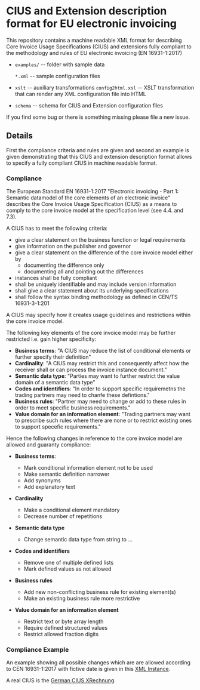 # CIUS and Extension description format for EU electronic invoicing

This repository contains a machine readable XML format for describing Core
Invoice Usage Specifications (CIUS) and extensions fully compliant to the
methodology and rules of EU electronic invoicing
(EN 16931-1:2017)

- `examples/` -- folder with sample data

  `*.xml` -- sample configuration files

- `xslt` -- auxiliary transformations
  `config2html.xsl` -- XSLT transformation that can render any XML configuration file into HTML

- `schema` -- schema for CIUS and Extension configuration files

If you find some bug or there is something missing please file a new issue.

## Details

First the compliance criteria and rules are given and second an
example is given demonstrating that this CIUS and extension description format allows
to specify a fully compliant CIUS in machine readable format.

### Compliance

The European Standard EN 16931-1:2017 "Electronic invoicing - Part 1: Semantic
datamodel of the core elements of an electronic invoice" describes the Core
Invoice Usage Specification (CIUS) as a means to comply to the core invoice
model at the specification level (see 4.4. and 7.3).

A CIUS has to meet the following criteria:

- give a clear statement on the business function or legal requirements
- give information on the publisher and governor
- give a clear statement on the difference of the core invoice model either by
  - documenting the difference only
  - documenting all and pointing out the differences
- instances shall be fully compliant
- shall be uniquely identifiable and may include version information
- shall give a clear statement about its underlying specifications
- shall follow the syntax binding methodology as defined in CEN/TS 16931-3-1:201

A CIUS may specify how it creates usage guidelines and restrictions within the
core invoice model.

The following key elements of the core invoice model may be further restricted i.e. gain
higher specificity:

- **Business terms**: "A CIUS may reduce the list of conditional elements or further
  specify their definition"
- **Cardinality**: "A CIUS may restrict this and consequently affect how the
  receiver shall or can process the invoice instance document."
- **Semantic data type**: "Parties may want to further restrict the value domain of
  a semantic data type"
- **Codes and identifiers**: "In order to support specific requiremetns the trading
  partners may need to chanfe these defintions."
- **Business rules**: "Partner may need to change or add to these rules in order to
  meet specific business requirements."
- **Value domain for an information element**: "Trading partners may want to
  prescribe such rules where there are none or to restrict existing ones to
  support specefic requirements."

Hence the following changes in reference to the core invoice model are allowed
and guaranty compliance:

- **Business terms**:
  - Mark conditional information element not to be used
  - Make semantic definition narrower
  - Add synonyms
  - Add explanatory text
- **Cardinality**
  - Make a conditional element mandatory
  - Decrease number of repetitions
- **Semantic data type**
  - Change semantic data type from string to ...
- **Codes and identifiers**
  - Remove one of multiple defined lists
  - Mark defined values as not allowed
- **Business rules**
  - Add new non-conflicting business rule for existing element(s)
  - Make an existing business rule more restrictive
- **Value domain for an information element**

  - Restrict text or byte array length
  - Require defined structured values
  - Restrict allowed fraction digits

### Compliance Example

An example showing all possible changes which are are allowed according to CEN
16931-1:2017 with fictive date is given in this [XML Instance](./examples/example-cius.xml).

A real CIUS is the [German CIUS XRechnung](./examples/example-de-cius.xml).
